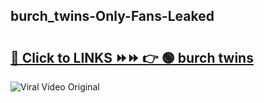 
 ## burch_twins-Only-Fans-Leaked

# <h2><a href="https://clipsfans.com/burch_twins&ref=git">🔗 Click to LINKS ⏩⏩ 👉 🟢 burch twins </a></h2>

<a href="https://clipsfans.com/burch_twins&ref=git" rel="nofollow" data-target="animated-image.originalLink"><img src="https://i.ibb.co.com/xMMVF88/686577567.gif" alt="Viral Video Original" style="max-width: 100%; display: inline-block;" data-target="animated-image.originalImage"></a>

